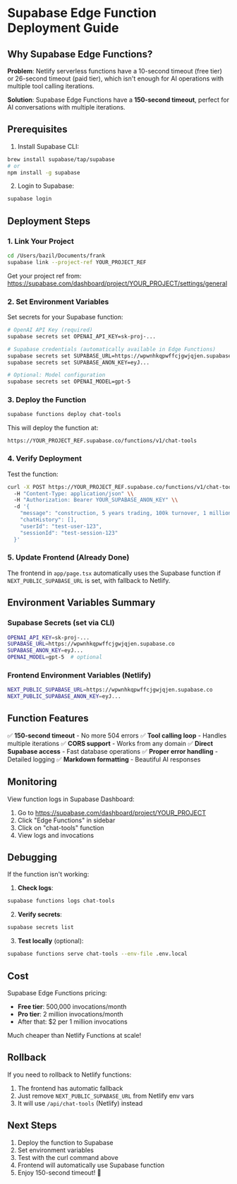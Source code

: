 # Supabase Edge Function Deployment Guide

## Why Supabase Edge Functions?

**Problem**: Netlify serverless functions have a 10-second timeout (free tier) or 26-second timeout (paid tier), which isn't enough for AI operations with multiple tool calling iterations.

**Solution**: Supabase Edge Functions have a **150-second timeout**, perfect for AI conversations with multiple iterations.

## Prerequisites

1. Install Supabase CLI:
```bash
brew install supabase/tap/supabase
# or
npm install -g supabase
```

2. Login to Supabase:
```bash
supabase login
```

## Deployment Steps

### 1. Link Your Project

```bash
cd /Users/bazil/Documents/frank
supabase link --project-ref YOUR_PROJECT_REF
```

Get your project ref from: https://supabase.com/dashboard/project/YOUR_PROJECT/settings/general

### 2. Set Environment Variables

Set secrets for your Supabase function:

```bash
# OpenAI API Key (required)
supabase secrets set OPENAI_API_KEY=sk-proj-...

# Supabase credentials (automatically available in Edge Functions)
supabase secrets set SUPABASE_URL=https://wpwnhkqpwffcjgwjqjen.supabase.co
supabase secrets set SUPABASE_ANON_KEY=eyJ...

# Optional: Model configuration
supabase secrets set OPENAI_MODEL=gpt-5
```

### 3. Deploy the Function

```bash
supabase functions deploy chat-tools
```

This will deploy the function at:
```
https://YOUR_PROJECT_REF.supabase.co/functions/v1/chat-tools
```

### 4. Verify Deployment

Test the function:

```bash
curl -X POST https://YOUR_PROJECT_REF.supabase.co/functions/v1/chat-tools \\
  -H "Content-Type: application/json" \\
  -H "Authorization: Bearer YOUR_SUPABASE_ANON_KEY" \\
  -d '{
    "message": "construction, 5 years trading, 100k turnover, 1 million needed",
    "chatHistory": [],
    "userId": "test-user-123",
    "sessionId": "test-session-123"
  }'
```

### 5. Update Frontend (Already Done)

The frontend in `app/page.tsx` automatically uses the Supabase function if `NEXT_PUBLIC_SUPABASE_URL` is set, with fallback to Netlify.

## Environment Variables Summary

### Supabase Secrets (set via CLI)
```bash
OPENAI_API_KEY=sk-proj-...
SUPABASE_URL=https://wpwnhkqpwffcjgwjqjen.supabase.co
SUPABASE_ANON_KEY=eyJ...
OPENAI_MODEL=gpt-5  # optional
```

### Frontend Environment Variables (Netlify)
```bash
NEXT_PUBLIC_SUPABASE_URL=https://wpwnhkqpwffcjgwjqjen.supabase.co
NEXT_PUBLIC_SUPABASE_ANON_KEY=eyJ...
```

## Function Features

✅ **150-second timeout** - No more 504 errors
✅ **Tool calling loop** - Handles multiple iterations
✅ **CORS support** - Works from any domain
✅ **Direct Supabase access** - Fast database operations
✅ **Proper error handling** - Detailed logging
✅ **Markdown formatting** - Beautiful AI responses

## Monitoring

View function logs in Supabase Dashboard:
1. Go to https://supabase.com/dashboard/project/YOUR_PROJECT
2. Click "Edge Functions" in sidebar
3. Click on "chat-tools" function
4. View logs and invocations

## Debugging

If the function isn't working:

1. **Check logs**:
```bash
supabase functions logs chat-tools
```

2. **Verify secrets**:
```bash
supabase secrets list
```

3. **Test locally** (optional):
```bash
supabase functions serve chat-tools --env-file .env.local
```

## Cost

Supabase Edge Functions pricing:
- **Free tier**: 500,000 invocations/month
- **Pro tier**: 2 million invocations/month
- After that: $2 per 1 million invocations

Much cheaper than Netlify Functions at scale!

## Rollback

If you need to rollback to Netlify functions:
1. The frontend has automatic fallback
2. Just remove `NEXT_PUBLIC_SUPABASE_URL` from Netlify env vars
3. It will use `/api/chat-tools` (Netlify) instead

## Next Steps

1. Deploy the function to Supabase
2. Set environment variables
3. Test with the curl command above
4. Frontend will automatically use Supabase function
5. Enjoy 150-second timeout! 🎉
